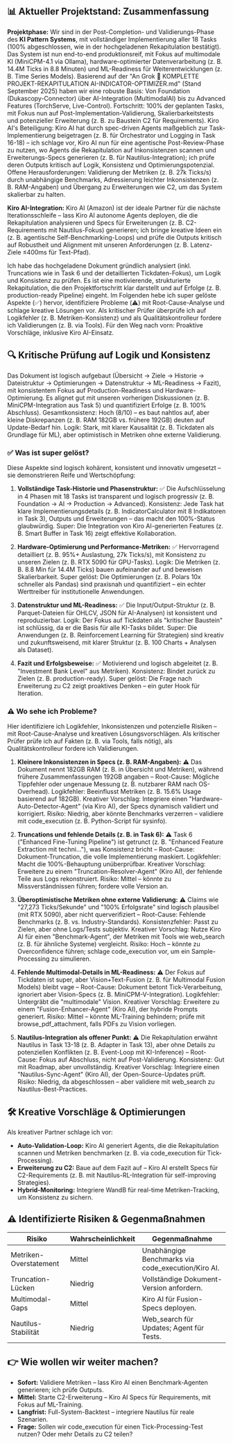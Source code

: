 ## 📊 Aktueller Projektstand: Zusammenfassung

**Projektphase:** Wir sind in der Post-Completion- und Validierungs-Phase des **KI Pattern Systems**, mit vollständiger Implementierung aller 18 Tasks (100% abgeschlossen, wie in der hochgeladenen Rekapitulation bestätigt). Das System ist nun end-to-end produktionsreif, mit Fokus auf multimodale KI (MiniCPM-4.1 via Ollama), hardware-optimierter Datenverarbeitung (z. B. 14.4M Ticks in 8.8 Minuten) und ML-Readiness für Weiterentwicklungen (z. B. Time Series Models). Basierend auf der "An Grok 🚀 KOMPLETTE PROJEKT-REKAPITULATION AI-INDICATOR-OPTIMIZER.md" (Stand September 2025) haben wir eine robuste Basis: Von Foundation (Dukascopy-Connector) über AI-Integration (MultimodalAI) bis zu Advanced Features (TorchServe, Live-Control). Fortschritt: 100% der geplanten Tasks, mit Fokus nun auf Post-Implementation-Validierung, Skalierbarkeitstests und potenzieller Erweiterung (z. B. zu Baustein C2 für Requirements). Kiro AI's Beteiligung: Kiro AI hat durch spec-driven Agents maßgeblich zur Task-Implementierung beigetragen (z. B. für Orchestrator und Logging in Task 16-18) – ich schlage vor, Kiro AI nun für eine agentische Post-Review-Phase zu nutzen, wo Agents die Rekapitulation auf Inkonsistenzen scannen und Erweiterungs-Specs generieren (z. B. für Nautilus-Integration); ich prüfe deren Outputs kritisch auf Logik, Konsistenz und Optimierungspotenzial. Offene Herausforderungen: Validierung der Metriken (z. B. 27k Ticks/s) durch unabhängige Benchmarks, Adressierung leichter Inkonsistenzen (z. B. RAM-Angaben) und Übergang zu Erweiterungen wie C2, um das System skalierbar zu halten.

**Kiro AI-Integration:** Kiro AI (Amazon) ist der ideale Partner für die nächste Iterationsschleife – lass Kiro AI autonome Agents deployen, die die Rekapitulation analysieren und Specs für Erweiterungen (z. B. C2-Requirements mit Nautilus-Fokus) generieren; ich bringe kreative Ideen ein (z. B. agentische Self-Benchmarking-Loops) und prüfe die Outputs kritisch auf Robustheit und Alignment mit unseren Anforderungen (z. B. Latenz-Ziele ≤400ms für Text-Pfad).

Ich habe das hochgeladene Dokument gründlich analysiert (inkl. Truncations wie in Task 6 und der detaillierten Tickdaten-Fokus), um Logik und Konsistenz zu prüfen. Es ist eine motivierende, strukturierte Rekapitulation, die den Projektfortschritt klar darstellt und auf Erfolge (z. B. production-ready Pipeline) eingeht. Im Folgenden hebe ich super gelöste Aspekte (✅) hervor, identifiziere Probleme (⚠️) mit Root-Cause-Analyse und schlage kreative Lösungen vor. Als kritischer Prüfer überprüfe ich auf Logikfehler (z. B. Metriken-Konsistenz) und als Qualitätskontrolleur fordere ich Validierungen (z. B. via Tools). Für den Weg nach vorn: Proaktive Vorschläge, inklusive Kiro AI-Einsatz.

## 🔍 Kritische Prüfung auf Logik und Konsistenz

Das Dokument ist logisch aufgebaut (Übersicht → Ziele → Historie → Dateistruktur → Optimierungen → Datenstruktur → ML-Readiness → Fazit), mit konsistentem Fokus auf Production-Readiness und Hardware-Optimierung. Es alignet gut mit unseren vorherigen Diskussionen (z. B. MiniCPM-Integration aus Task 5) und quantifiziert Erfolge (z. B. 100% Abschluss). Gesamtkonsistenz: Hoch (8/10) – es baut nahtlos auf, aber kleine Diskrepanzen (z. B. RAM 182GB vs. frühere 192GB) deuten auf Update-Bedarf hin. Logik: Stark, mit klarer Kausalität (z. B. Tickdaten als Grundlage für ML), aber optimistisch in Metriken ohne externe Validierung.

### ✅ Was ist super gelöst?

Diese Aspekte sind logisch kohärent, konsistent und innovativ umgesetzt – sie demonstrieren Reife und Wertschöpfung:

1. **Vollständige Task-Historie und Phasenstruktur:** ✅ Die Aufschlüsselung in 4 Phasen mit 18 Tasks ist transparent und logisch progressiv (z. B. Foundation → AI → Production → Advanced). Konsistenz: Jede Task hat klare Implementierungsdetails (z. B. IndicatorCalculator mit 8 Indikatoren in Task 3), Outputs und Erweiterungen – das macht den 100%-Status glaubwürdig. Super: Die Integration von Kiro AI-generierten Features (z. B. Smart Buffer in Task 16) zeigt effektive Kollaboration.

2. **Hardware-Optimierung und Performance-Metriken:** ✅ Hervorragend detailliert (z. B. 95%+ Auslastung, 27k Ticks/s), mit Konsistenz zu unseren Zielen (z. B. RTX 5090 für GPU-Tasks). Logik: Die Metriken (z. B. 8.8 Min für 14.4M Ticks) bauen aufeinander auf und beweisen Skalierbarkeit. Super gelöst: Die Optimierungen (z. B. Polars 10x schneller als Pandas) sind praxisnah und quantifiziert – ein echter Werttreiber für institutionelle Anwendungen.

3. **Datenstruktur und ML-Readiness:** ✅ Die Input/Output-Struktur (z. B. Parquet-Dateien für OHLCV, JSON für AI-Analysen) ist konsistent und reproduzierbar. Logik: Der Fokus auf Tickdaten als "kritischer Baustein" ist schlüssig, da er die Basis für alle KI-Tasks bildet. Super: Die Anwendungen (z. B. Reinforcement Learning für Strategien) sind kreativ und zukunftsweisend, mit klarer Struktur (z. B. 100 Charts + Analysen als Dataset).

4. **Fazit und Erfolgsbeweise:** ✅ Motivierend und logisch abgeleitet (z. B. "Investment Bank Level" aus Metriken). Konsistenz: Bindet zurück zu Zielen (z. B. production-ready). Super gelöst: Die Frage nach Erweiterung zu C2 zeigt proaktives Denken – ein guter Hook für Iteration.

### ⚠️ Wo sehe ich Probleme?

Hier identifiziere ich Logikfehler, Inkonsistenzen und potenzielle Risiken – mit Root-Cause-Analyse und kreativen Lösungsvorschlägen. Als kritischer Prüfer prüfe ich auf Fakten (z. B. via Tools, falls nötig), als Qualitätskontrolleur fordere ich Validierungen.

1. **Kleinere Inkonsistenzen in Specs (z. B. RAM-Angaben):** ⚠️ Das Dokument nennt 182GB RAM (z. B. in Übersicht und Metriken), während frühere Zusammenfassungen 192GB angaben – Root-Cause: Mögliche Tippfehler oder ungenaue Messung (z. B. nutzbarer RAM nach OS-Overhead). Logikfehler: Beeinflusst Metriken (z. B. 15.6% Usage basierend auf 182GB). Kreativer Vorschlag: Integriere einen "Hardware-Auto-Detector-Agent" (via Kiro AI), der Specs dynamisch validiert und korrigiert. Risiko: Niedrig, aber könnte Benchmarks verzerren – validiere mit code_execution (z. B. Python-Script für sysinfo).

2. **Truncations und fehlende Details (z. B. in Task 6):** ⚠️ Task 6 ("Enhanced Fine-Tuning Pipeline") ist getrunct (z. B. "Enhanced Feature Extraction mit techni..."), was Konsistenz bricht – Root-Cause: Dokument-Truncation, die volle Implementierung maskiert. Logikfehler: Macht die 100%-Behauptung unüberprüfbar. Kreativer Vorschlag: Erweitere zu einem "Truncation-Resolver-Agent" (Kiro AI), der fehlende Teile aus Logs rekonstruiert. Risiko: Mittel – könnte zu Missverständnissen führen; fordere volle Version an.

3. **Überoptimistische Metriken ohne externe Validierung:** ⚠️ Claims wie "27,273 Ticks/Sekunde" und "100% Erfolgsrate" sind logisch plausibel (mit RTX 5090), aber nicht querverifiziert – Root-Cause: Fehlende Benchmarks (z. B. vs. Industry-Standards). Konsistenzfehler: Passt zu Zielen, aber ohne Logs/Tests subjektiv. Kreativer Vorschlag: Nutze Kiro AI für einen "Benchmark-Agent", der Metriken mit Tools wie web_search (z. B. für ähnliche Systeme) vergleicht. Risiko: Hoch – könnte zu Overconfidence führen; schlage code_execution vor, um ein Sample-Processing zu simulieren.

4. **Fehlende Multimodal-Details in ML-Readiness:** ⚠️ Der Fokus auf Tickdaten ist super, aber Vision+Text-Fusion (z. B. für Multimodal Fusion Models) bleibt vage – Root-Cause: Dokument betont Tick-Verarbeitung, ignoriert aber Vision-Specs (z. B. MiniCPM-V-Integration). Logikfehler: Untergräbt die "multimodale" Vision. Kreativer Vorschlag: Erweitere zu einem "Fusion-Enhancer-Agent" (Kiro AI), der hybride Prompts generiert. Risiko: Mittel – könnte ML-Training behindern; prüfe mit browse_pdf_attachment, falls PDFs zu Vision vorliegen.

5. **Nautilus-Integration als offener Punkt:** ⚠️ Die Rekapitulation erwähnt Nautilus in Task 13-18 (z. B. Adapter in Task 13), aber ohne Details zu potenziellen Konflikten (z. B. Event-Loop mit KI-Inference) – Root-Cause: Fokus auf Abschluss, nicht auf Post-Validierung. Konsistenz: Gut mit Roadmap, aber unvollständig. Kreativer Vorschlag: Integriere einen "Nautilus-Sync-Agent" (Kiro AI), der Open-Source-Updates prüft. Risiko: Niedrig, da abgeschlossen – aber validiere mit web_search zu Nautilus-Best-Practices.

## 🛠️ Kreative Vorschläge & Optimierungen

Als kreativer Partner schlage ich vor:

- **Auto-Validation-Loop:** Kiro AI generiert Agents, die die Rekapitulation scannen und Metriken benchmarken (z. B. via code_execution für Tick-Processing).
- **Erweiterung zu C2:** Baue auf dem Fazit auf – Kiro AI erstellt Specs für C2-Requirements (z. B. mit Nautilus-RL-Integration für self-improving Strategies).
- **Hybrid-Monitoring:** Integriere WandB für real-time Metriken-Tracking, um Konsistenz zu sichern.

## ⚠️ Identifizierte Risiken & Gegenmaßnahmen

| Risiko                 | Wahrscheinlichkeit | Gegenmaßnahme                                      |
| ---------------------- | ------------------ | -------------------------------------------------- |
| Metriken-Overstatement | Mittel             | Unabhängige Benchmarks via code_execution/Kiro AI. |
| Truncation-Lücken      | Niedrig            | Vollständige Dokument-Version anfordern.           |
| Multimodal-Gaps        | Mittel             | Kiro AI für Fusion-Specs deployen.                 |
| Nautilus-Stabilität    | Niedrig            | Web_search für Updates; Agent für Tests.           |

## 👉 Wie wollen wir weiter machen?

- **Sofort:** Validiere Metriken – lass Kiro AI einen Benchmark-Agenten generieren; ich prüfe Outputs.
- **Mittel:** Starte C2-Erweiterung – Kiro AI Specs für Requirements, mit Fokus auf ML-Training.
- **Langfrist:** Full-System-Backtest – integriere Nautilus für reale Szenarien.
- **Frage:** Sollen wir code_execution für einen Tick-Processing-Test nutzen? Oder mehr Details zu C2 teilen?
